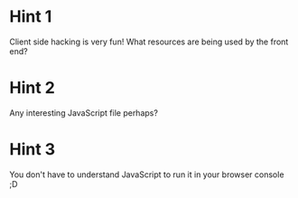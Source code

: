 # Hint 1 

Client side hacking is very fun! What resources are being used by the front end?

# Hint 2 

Any interesting JavaScript file perhaps?

# Hint 3

You don't have to understand JavaScript to run it in your browser console ;D